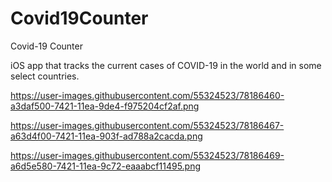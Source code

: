 # Covid19Counter
Covid-19 Counter

iOS app that tracks the current cases of COVID-19 in the world and in some select countries.

https://user-images.githubusercontent.com/55324523/78186460-a3daf500-7421-11ea-9de4-f975204cf2af.png

https://user-images.githubusercontent.com/55324523/78186467-a63d4f00-7421-11ea-903f-ad788a2cacda.png


https://user-images.githubusercontent.com/55324523/78186469-a6d5e580-7421-11ea-9c72-eaaabcf11495.png
